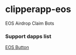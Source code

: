# clipperapp-eos

EOS Airdrop Claim Bots

### Support dapps list

[EOS Button](https://eosbutton.io)
